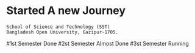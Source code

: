 # Started A new Journey 
    
    School of Science and Technology (SST)
    Bangladesh Open University, Gazipur-1705.

#1st Semester Done
#2st Semester Almost Done
#3st Semester Running


